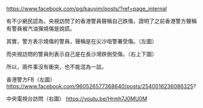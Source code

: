 https://www.facebook.com/pg/kauyim/posts/?ref=page_internal

有不少網民認為，央視訪問了的香港警員聲稱自己跌傷，證明了之前香港警方聲稱有警員被汽油彈燒傷是說謊。

其實，警方表示燒傷的警員，聲稱是在尖沙咀警署受傷。（左圖）

而央視訪問的警員則表示自己是在長沙灣跌倒受傷。（右上下圖）

所以，兩件事沒有衝突，也不能混為一談。

香港警方FB（左圖）
https://www.facebook.com/960526577368640/posts/2540016236086325?

中央電視台訪問（右圖）
https://youtu.be/Hrmh7J0MU0M
